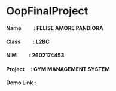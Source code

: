 # **OopFinalProject**
#### Name &nbsp;&nbsp;&nbsp;&nbsp; &nbsp;&nbsp;&nbsp;&nbsp;: FELISE AMORE PANDIORA
#### Class &nbsp;&nbsp;&nbsp;&nbsp; &nbsp;&nbsp;&nbsp;&nbsp;: L2BC
#### NIM &nbsp;&nbsp;&nbsp;&nbsp; &nbsp;&nbsp;&nbsp;&nbsp;: 2602174453
#### Project &nbsp;&nbsp;&nbsp;&nbsp;: GYM MANAGEMENT SYSTEM
#### Demo Link  : 